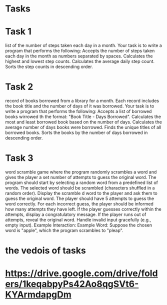 # Tasks

# Task 1

list of the number of steps taken each day in a month. Your task is to write a program that performs the following:
Accepts the number of steps taken each day in the month as numbers separated by spaces.
Calculates the highest and lowest step counts.
Calculates the average daily step count.
Sorts the step counts in descending order.

# Task 2

record of books borrowed from a library for a month. Each record includes the book title and the number of days  of it was borrowed. Your task is to write a program that performs the following:
Accepts a list of borrowed books wirrowed th the format: "Book Title - Days Borrowed".
Calculates the most and least borrowed book based on the number of days.
Calculates the average number of days books were borrowed.
Finds the unique titles of all borrowed books.
Sorts the books by the number of days borrowed in descending order.

# Task 3

word scramble game where the program randomly scrambles a word and gives the player a set number of attempts to guess the original word.
The program should start by selecting a random word from a predefined list of words.
The selected word should be scrambled (characters shuffled in a random order).
Display the scramble	d word to the player and ask them to guess the original word.
The player should have 5 attempts to guess the word correctly.
For each incorrect guess, the player should be informed how many attempts they have left.
If the player guesses correctly within the attempts, display a congratulatory message.
If the player runs out of attempts, reveal the original word.
Handle invalid input gracefully (e.g., empty input).
Example Interaction:
Example Word:
Suppose the chosen word is "apple", which the program scrambles to "pleap".

# the vedois of tasks
# https://drive.google.com/drive/folders/1keqabpyPs42Ao8qgSVt6-KYArmdapgDm

